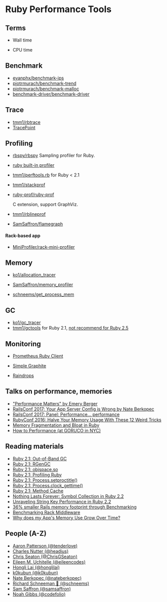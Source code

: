 # Ruby Performance Tools

## Terms

- Wall time

- CPU time

## Benchmark

- [evanphx/benchmark-ips](https://github.com/evanphx/benchmark-ips)
- [piotrmurach/benchmark-trend](https://github.com/piotrmurach/benchmark-trend)
- [piotrmurach/benchmark-malloc](https://github.com/piotrmurach/benchmark-malloc)
- [benchmark-driver/benchmark-driver](https://github.com/benchmark-driver/benchmark-driver)

## Trace

- [tmm1/rbtrace](https://github.com/tmm1/rbtrace)
- [TracePoint](https://ruby-doc.org/core-2.6/TracePoint.html)

## Profiling

- [rbspy/rbspy](https://github.com/rbspy/rbspy)
  Sampling profiler for Ruby.

- [ruby built-in profiler](https://github.com/ruby/ruby/blob/trunk/lib/profiler.rb)

- [tmm1/perftools.rb](https://github.com/tmm1/perftools.rb) for Ruby < 2.1

- [tmm1/stackprof](https://github.com/tmm1/stackprof)

- [ruby-prof/ruby-prof](https://github.com/ruby-prof/ruby-prof)

  C extension, support GraphViz.

- [tmm1/rblineprof](https://github.com/tmm1/rblineprof)

- [SamSaffron/flamegraph](https://github.com/SamSaffron/flamegraph)

#### Rack-based app

- [MiniProfiler/rack-mini-profiler](https://github.com/MiniProfiler/rack-mini-profiler)

## Memory

- [ko1/allocation_tracer](https://github.com/ko1/allocation_tracer)

- [SamSaffron/memory_profiler](https://github.com/SamSaffron/memory_profiler)

- [schneems/get_process_mem](https://github.com/schneems/get_process_mem)

## GC

- [ko1/gc_tracer](https://github.com/ko1/gc_tracer)
- [tmm1/gctools](https://github.com/tmm1/gctools) for Ruby 2.1, [not recommend for Ruby 2.5](https://github.com/tmm1/gctools/issues/16)

## Monitoring

- [Prometheus Ruby Client](https://github.com/prometheus/client_ruby)

- [Simple Graphite](https://github.com/imeyer/simple-graphite)

- [Raindrops](https://bogomips.org/raindrops/)

## Talks on performance, memories

- ["Performance Matters" by Emery Berger](https://www.youtube.com/watch?v=r-TLSBdHe1A)
- [RailsConf 2017: Your App Server Config is Wrong by Nate Berkopec](https://www.youtube.com/watch?v=itbExaPqNAE)
- [RailsConf 2017: Panel: Performance... performance](https://www.youtube.com/watch?v=SMxlblLe_Io)
- [RubyConf 2016: Halve Your Memory Usage With These 12 Weird Tricks](https://www.youtube.com/watch?v=kZcqyuPeDao)
- [Memory Fragmentation and Bloat in Ruby](https://www.youtube.com/watch?v=eBmM-yWPeMw)
- [How to Performance (at GORUCO in NYC)](https://speakerdeck.com/eileencodes/how-to-performance-at-goruco-in-nyc)

## Reading materials

* [Ruby 2.1: Out-of-Band GC](http://tmm1.net/ruby21-oobgc/)
* [Ruby 2.1: RGenGC](http://tmm1.net/ruby21-rgengc/)
* [Ruby 2.1: objspace.so](http://tmm1.net/ruby21-objspace/)
* [Ruby 2.1: Profiling Ruby](http://tmm1.net/ruby21-profiling/)
* [Ruby 2.1: Process.setproctitle()](http://tmm1.net/ruby21-process-setproctitle/)
* [Ruby 2.1: Process.clock_gettime()](http://tmm1.net/ruby21-process-clock_gettime/)
* [Ruby 2.1: Method Cache](http://tmm1.net/ruby21-method-cache/)
* [Nothing Lasts Forever: Symbol Collection in Ruby 2.2](http://www.schneems.com/2015/01/19/ruby-22-symbol-gc.html)
* [Unraveling String Key Performance in Ruby 2.2](http://www.schneems.com/2014/11/26/unraveling-string-key-performance.html)
* [36% smaller Rails memory footprint through Benchmarking](http://www.schneems.com/2014/11/07/i-ram-what-i-ram.html)
* [Benchmarking Rack Middleware](http://www.schneems.com/2014/10/31/benchmarking-rack-middleware.html)
* [Why does my App's Memory Use Grow Over Time?](https://www.schneems.com/2019/11/07/why-does-my-apps-memory-usage-grow-asymptotically-over-time/)

## People (A-Z)

* [Aaron Patterson (@tenderlove)](https://twitter.com/tenderlove)
* [Charles Nutter (@headius)](https://twitter.com/headius)
* [Chris Seaton (@ChrisGSeaton)](https://twitter.com/ChrisGSeaton)
* [Eileen M. Uchitelle (@eileencodes)](https://twitter.com/eileencodes)
* [Hongli Lai (@honglilai)](https://twitter.com/honglilai)
* [k0kubun (@k0kubun)](https://twitter.com/k0kubun)
* [Nate Berkopec (@nateberkopec)](https://twitter.com/nateberkopec)
* [Richard Schneeman 🤠 (@schneems)](https://twitter.com/schneems)
* [Sam Saffron (@samsaffron)](https://twitter.com/samsaffron)
* [Noah Gibbs (@codefolio)](https://twitter.com/codefolio)
